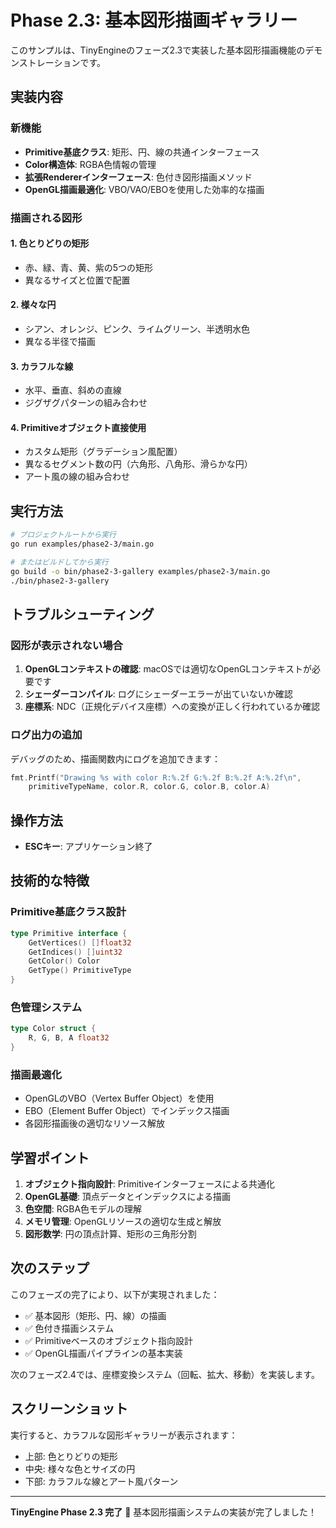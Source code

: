 # Phase 2.3: 基本図形描画ギャラリー

このサンプルは、TinyEngineのフェーズ2.3で実装した基本図形描画機能のデモンストレーションです。

## 実装内容

### 新機能
- **Primitive基底クラス**: 矩形、円、線の共通インターフェース
- **Color構造体**: RGBA色情報の管理
- **拡張Rendererインターフェース**: 色付き図形描画メソッド
- **OpenGL描画最適化**: VBO/VAO/EBOを使用した効率的な描画

### 描画される図形

#### 1. 色とりどりの矩形
- 赤、緑、青、黄、紫の5つの矩形
- 異なるサイズと位置で配置

#### 2. 様々な円
- シアン、オレンジ、ピンク、ライムグリーン、半透明水色
- 異なる半径で描画

#### 3. カラフルな線
- 水平、垂直、斜めの直線
- ジグザグパターンの組み合わせ

#### 4. Primitiveオブジェクト直接使用
- カスタム矩形（グラデーション風配置）
- 異なるセグメント数の円（六角形、八角形、滑らかな円）
- アート風の線の組み合わせ

## 実行方法

```bash
# プロジェクトルートから実行
go run examples/phase2-3/main.go

# またはビルドしてから実行
go build -o bin/phase2-3-gallery examples/phase2-3/main.go
./bin/phase2-3-gallery
```

## トラブルシューティング

### 図形が表示されない場合
1. **OpenGLコンテキストの確認**: macOSでは適切なOpenGLコンテキストが必要です
2. **シェーダーコンパイル**: ログにシェーダーエラーが出ていないか確認
3. **座標系**: NDC（正規化デバイス座標）への変換が正しく行われているか確認

### ログ出力の追加
デバッグのため、描画関数内にログを追加できます：
```go
fmt.Printf("Drawing %s with color R:%.2f G:%.2f B:%.2f A:%.2f\n", 
    primitiveTypeName, color.R, color.G, color.B, color.A)
```

## 操作方法

- **ESCキー**: アプリケーション終了

## 技術的な特徴

### Primitive基底クラス設計
```go
type Primitive interface {
    GetVertices() []float32
    GetIndices() []uint32
    GetColor() Color
    GetType() PrimitiveType
}
```

### 色管理システム
```go
type Color struct {
    R, G, B, A float32
}
```

### 描画最適化
- OpenGLのVBO（Vertex Buffer Object）を使用
- EBO（Element Buffer Object）でインデックス描画
- 各図形描画後の適切なリソース解放

## 学習ポイント

1. **オブジェクト指向設計**: Primitiveインターフェースによる共通化
2. **OpenGL基礎**: 頂点データとインデックスによる描画
3. **色空間**: RGBA色モデルの理解
4. **メモリ管理**: OpenGLリソースの適切な生成と解放
5. **図形数学**: 円の頂点計算、矩形の三角形分割

## 次のステップ

このフェーズの完了により、以下が実現されました：

- ✅ 基本図形（矩形、円、線）の描画
- ✅ 色付き描画システム
- ✅ Primitiveベースのオブジェクト指向設計
- ✅ OpenGL描画パイプラインの基本実装

次のフェーズ2.4では、座標変換システム（回転、拡大、移動）を実装します。

## スクリーンショット

実行すると、カラフルな図形ギャラリーが表示されます：
- 上部: 色とりどりの矩形
- 中央: 様々な色とサイズの円
- 下部: カラフルな線とアート風パターン

---

**TinyEngine Phase 2.3 完了** 🎨
基本図形描画システムの実装が完了しました！